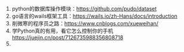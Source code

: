 
1. python的数据库操作模块：https://github.com/pudo/dataset
2. go语言的wails框架工具：https://wails.io/zh-Hans/docs/introduction
3. 削微寒的程序员之路：https://www.cnblogs.com/xueweihan/
4. 学Python真的有用，看它怎么控制你的手机  https://juejin.cn/post/7126735988356808718
5. 
<!--stackedit_data:
eyJoaXN0b3J5IjpbLTE4NTk4NTkwNSwyODA1MjAxMzcsLTEzND
M5OTczMzFdfQ==
-->